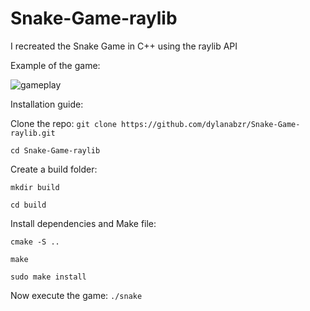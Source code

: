 # Snake-Game-raylib
I recreated the Snake Game in C++ using the raylib API

Example of the game: 


![gameplay](https://github.com/dylanabzr/Snake-Game-raylib/blob/main/gameplay.gif)

Installation guide:

Clone the repo:
`git clone https://github.com/dylanabzr/Snake-Game-raylib.git`

`cd Snake-Game-raylib`

Create a build folder:

`mkdir build`

`cd build`

Install dependencies and Make file:

`cmake -S ..`

`make`

`sudo make install`

Now execute the game:
`./snake`


